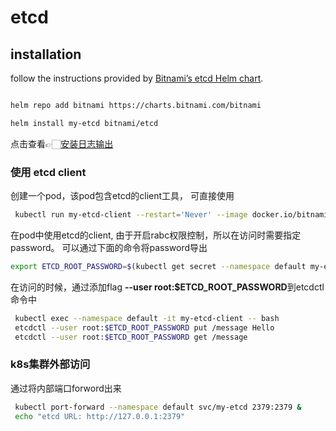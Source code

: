 # etcd

## installation

follow the instructions provided by [Bitnami’s etcd Helm chart](https://bitnami.com/stack/etcd/helm).

```bash

helm repo add bitnami https://charts.bitnami.com/bitnami 

helm install my-etcd bitnami/etcd

```

点击查看👉🏻[安装日志输出](/helm/etcd/installation.jpg)


### 使用 etcd client
创建一个pod，该pod包含etcd的client工具， 可直接使用

```bash
 kubectl run my-etcd-client --restart='Never' --image docker.io/bitnami/etcd:3.5.8-debian-11-r4 --env ETCD_ROOT_PASSWORD=$(kubectl get secret --namespace default my-etcd -o jsonpath="{.data.etcd-root-password}" | base64 -d) --env ETCDCTL_ENDPOINTS="my-etcd.default.svc.cluster.local:2379" --namespace default --command -- sleep infinity
```

在pod中使用etcd的client, 由于开启rabc权限控制，所以在访问时需要指定password。 可以通过下面的命令将password导出

```bash
export ETCD_ROOT_PASSWORD=$(kubectl get secret --namespace default my-etcd -o jsonpath="{.data.etcd-root-password}" | base64 -d)
```

在访问的时候，通过添加flag **--user root:$ETCD_ROOT_PASSWORD**到etcdctl命令中

```bash
 kubectl exec --namespace default -it my-etcd-client -- bash
 etcdctl --user root:$ETCD_ROOT_PASSWORD put /message Hello
 etcdctl --user root:$ETCD_ROOT_PASSWORD get /message

```

### k8s集群外部访问

通过将内部端口forword出来

```bash
 kubectl port-forward --namespace default svc/my-etcd 2379:2379 &
 echo "etcd URL: http://127.0.0.1:2379"

```






